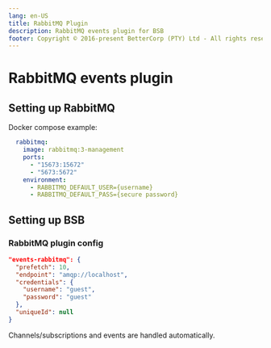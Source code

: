 ```yaml
---
lang: en-US
title: RabbitMQ Plugin
description: RabbitMQ events plugin for BSB
footer: Copyright © 2016-present BetterCorp (PTY) Ltd - All rights reserved
---
```


# RabbitMQ events plugin

## Setting up RabbitMQ

Docker compose example:  

```yaml
  rabbitmq:
    image: rabbitmq:3-management
    ports:
      - "15673:15672"
      - "5673:5672"
    environment:
      - RABBITMQ_DEFAULT_USER={username}
      - RABBITMQ_DEFAULT_PASS={secure password}
```

## Setting up BSB

### RabbitMQ plugin config  

```json
"events-rabbitmq": {
  "prefetch": 10,
  "endpoint": "amqp://localhost",
  "credentials": {
    "username": "guest",
    "password": "guest"
  },
  "uniqueId": null
}
```

Channels/subscriptions and events are handled automatically.  

